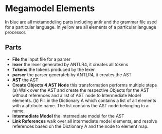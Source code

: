 # Megamodel Elements

In blue are all metamodeling parts including antlr and the grammar
file used for a particular language.
In yellow are all elements of a particular language processor.

## Parts

- **File** the input file for a parser
- **lexer** the lexer generated by ANTLR4, it creates all tokens 
- **Tokens** the tokens produced by the lexer
- **parser** the parser generateb by ANTLR4, it creates the AST
- **AST** the AST
- **Create Objects 4 AST Node** this transformation performs multiple steps
  (a) Walk over the AST and create the respective Objects for the AST without
      references and a list of AST node to Intermediate Model elements.
  (b) Fill in the Dictionary A which contains a list of all elements with a
      attribute name. The list contains the AST node belonging to a name.
- **Intermediate Model** the intermediate model for the AST
- **Link References** walk over all intermediate model elements, and resolve
  references based on the Dictionary A and the node to element map.

